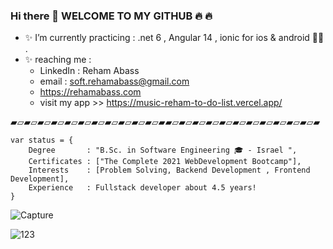 ### Hi there 👋  WELCOME TO MY GITHUB 🔥 🔥 

- ✨ I’m currently practicing :  .net 6 , Angular 14 , ionic for ios & android 📲📲 .
- ✨ reaching me :
    - LinkedIn  : Reham Abass  
    - email : soft.rehamabass@gmail.com
    - https://rehamabass.com
    - visit my app >> https://music-reham-to-do-list.vercel.app/
      
▰▱▰▱▰▱▰▱▰▱▰▱▰▱▰▱▰▱▰▱▰▱▰▰▱▰▱▰▱▰▱▰▱▰▱▰▱▰▱▰▱▰▱▰▱▰
````
var status = { 
    Degree       : "B.Sc. in Software Engineering 🎓 - Israel ",
    Certificates : ["The Complete 2021 WebDevelopment Bootcamp"],
    Interests    : [Problem Solving, Backend Development , Frontend Development],
    Experience   : Fullstack developer about 4.5 years!
}
````


![Capture](https://github.com/user-attachments/assets/3c3c5d93-acb7-46de-967d-1930d7d9bddf)


![123](https://github.com/user-attachments/assets/988938ca-b9dc-482d-be7a-60671b1e779e)
